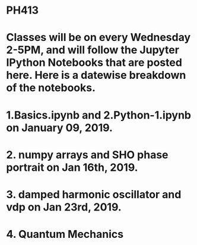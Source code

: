 # PH413

# Classes will be on every Wednesday 2-5PM, and will follow the Jupyter IPython Notebooks that are posted here. Here is a datewise breakdown of the notebooks.

# 1.Basics.ipynb and 2.Python-1.ipynb on January 09, 2019.

# 2. numpy arrays and SHO phase portrait on Jan 16th, 2019.

# 3. damped harmonic oscillator and vdp on Jan 23rd, 2019.

# 4. Quantum Mechanics
